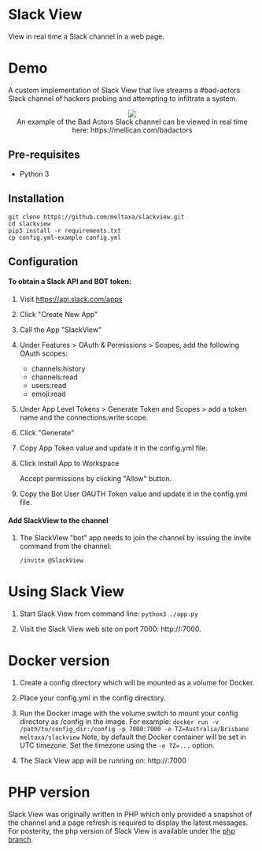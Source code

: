 # Slack View

View in real time a Slack channel in a web page.

# Demo

A custom implementation of Slack View that live streams a #bad-actors Slack channel of hackers probing and attempting to infiltrate a system.
<p align="center"> 
<img src="https://mellican.com/badactors/images/badactors-example.png"/><br/>
An example of the Bad Actors Slack channel can be viewed in real time here: https://mellican.com/badactors
 </p>

## Pre-requisites

* Python 3

## Installation

```
git clone https://github.com/meltaxa/slackview.git
cd slackview
pip3 install -r requirements.txt
cp config.yml-example config.yml
```

## Configuration

#### To obtain a Slack API and BOT token:
1. Visit https://api.slack.com/apps
1. Click "Create New App"
1. Call the App "SlackView"
1. Under Features > OAuth & Permissions > Scopes, add the following OAuth scopes:

   * channels:history
   * channels:read
   * users:read
   * emoji:read

1. Under App Level Tokens > Generate Token and Scopes > add a token name and the connections.write scope.
1. Click "Generate"
1. Copy App Token value and update it in the config.yml file.

1. Click Install App to Workspace

   Accept permissions by clicking "Allow" button.

1. Copy the Bot User OAUTH Token value and update it in the config.yml file.

#### Add SlackView to the channel

1. The SlackView "bot" app needs to join the channel by issuing the invite command from the channel:

   ```/invite @SlackView```

# Using Slack View

1. Start Slack View from command line:
```python3 ./app.py```

1. Visit the Slack View web site on port 7000: http://<IP address>:7000.

# Docker version

1. Create a config directory which will be mounted as a volume for Docker.

1. Place your config.yml in the config directory.

1. Run the Docker image with the volume switch to mount your config directory as /config in the image. For example:
```docker run -v /path/to/config_dir:/config -p 7000:7000 -e TZ=Australia/Brisbane meltaxa/slackview```
Note, by default the Docker container will be set in UTC timezone. Set the timezone using the ```-e TZ=...``` option.

1. The Slack View app will be running on: http://<IP address>:7000

# PHP version

Slack View was originally written in PHP which only provided a snapshot of the channel and a page refresh is required to display
the latest messages. For posterity, the php version of Slack View is available under the [php branch](https://github.com/meltaxa/slackview/tree/php).
